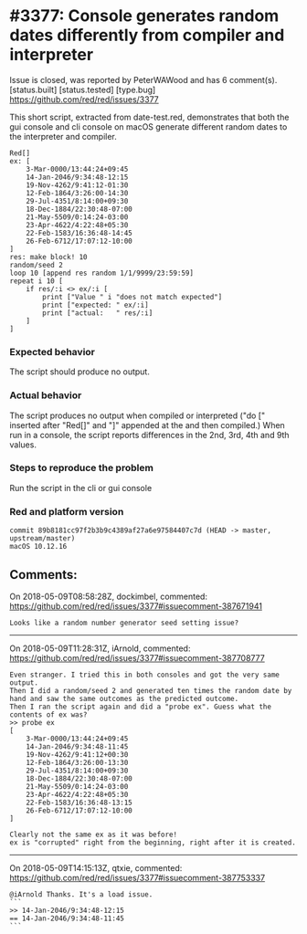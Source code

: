 
#3377: Console generates random dates differently from compiler and interpreter
================================================================================
Issue is closed, was reported by PeterWAWood and has 6 comment(s).
[status.built] [status.tested] [type.bug]
<https://github.com/red/red/issues/3377>

This short script, extracted from date-test.red, demonstrates that both the gui console and cli console on macOS generate different random dates to the interpreter and compiler.
```text
Red[]
ex: [
	3-Mar-0000/13:44:24+09:45
	14-Jan-2046/9:34:48-12:15
	19-Nov-4262/9:41:12-01:30
	12-Feb-1864/3:26:00-14:30
	29-Jul-4351/8:14:00+09:30
	18-Dec-1884/22:30:48-07:00
	21-May-5509/0:14:24-03:00
	23-Apr-4622/4:22:48+05:30
	22-Feb-1583/16:36:48-14:45
	26-Feb-6712/17:07:12-10:00
]
res: make block! 10
random/seed 2
loop 10 [append res random 1/1/9999/23:59:59]
repeat i 10 [
	if res/:i <> ex/:i [
		print ["Value " i "does not match expected"]
		print ["expected: " ex/:i]
		print ["actual:   " res/:i]
	]
]
```
### Expected behavior
The script should produce no output.
### Actual behavior
The script produces no output when compiled or interpreted ("do [" inserted after "Red[]" and "]" appended at the and then compiled.)
When run in a console, the script reports differences in the 2nd, 3rd, 4th and 9th values.
### Steps to reproduce the problem
Run the script in the cli or gui console
### Red and platform version
```
commit 89b8181cc97f2b3b9c4389af27a6e97584407c7d (HEAD -> master, upstream/master)
macOS 10.12.16
```


Comments:
--------------------------------------------------------------------------------

On 2018-05-09T08:58:28Z, dockimbel, commented:
<https://github.com/red/red/issues/3377#issuecomment-387671941>

    Looks like a random number generator seed setting issue?

--------------------------------------------------------------------------------

On 2018-05-09T11:28:31Z, iArnold, commented:
<https://github.com/red/red/issues/3377#issuecomment-387708777>

    Even stranger. I tried this in both consoles and got the very same output.
    Then I did a random/seed 2 and generated ten times the random date by hand and saw the same outcomes as the predicted outcome.
    Then I ran the script again and did a "probe ex". Guess what the contents of ex was?
    >> probe ex
    [
        3-Mar-0000/13:44:24+09:45 
        14-Jan-2046/9:34:48-11:45 
        19-Nov-4262/9:41:12+00:30 
        12-Feb-1864/3:26:00-13:30 
        29-Jul-4351/8:14:00+09:30 
        18-Dec-1884/22:30:48-07:00 
        21-May-5509/0:14:24-03:00 
        23-Apr-4622/4:22:48+05:30 
        22-Feb-1583/16:36:48-13:15 
        26-Feb-6712/17:07:12-10:00
    ]
    
    Clearly not the same ex as it was before!
    ex is "corrupted" right from the beginning, right after it is created.

--------------------------------------------------------------------------------

On 2018-05-09T14:15:13Z, qtxie, commented:
<https://github.com/red/red/issues/3377#issuecomment-387753337>

    @iArnold Thanks. It's a load issue.
    ```
    >> 14-Jan-2046/9:34:48-12:15
    == 14-Jan-2046/9:34:48-11:45
    ```

